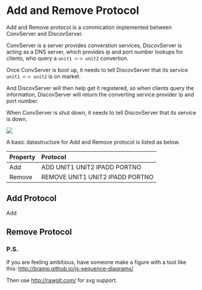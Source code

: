 # Add and Remove Protocol


Add and Remove protocol is a commication implemented between ConvServer and DiscovServer.

ConvServer is a server provides converstion services, DiscovServer is acting as a DNS server, which provides ip and port number lookups for clients, who query a `unit1 <-> unit2` convertion. 

Once ConvServer is boot up, it needs to tell DiscovServer that its service `unit1 <-> unit2` is on market.

And DiscovServer will then help get it registered, so when clients query the information, DiscovServer will return the converting service provider ip and port number. 

When ConvServer is shut down, it needs to tell DiscovServer that its service is down. 

<img src="https://cdn.rawgit.com/wenhuizhang/dist-sys-exercises/lec_3_prototype/lec-3/discovery/img/add_remove.svg">


A basic datastructure for Add and Remove protocol is listed as below. 


| Property      | Protocol                              | 
| ------------- |:------------------------------------- | 
| Add           | ADD UNIT1 UNIT2 IPADD PORTNO          | 
| Remove        | REMOVE UNIT1 UNIT2 IPADD PORTNO       |  



## Add Protocol

Add 

## Remove Protocol 






### P.S.

If you are feeling ambitious, have someone make a figure with a tool like this: http://bramp.github.io/js-sequence-diagrams/

Then use http://rawgit.com/ for svg support. 
